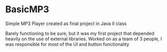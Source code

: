 # BasicMP3
Simple MP3 Player created as final project in Java II class

Barely functioning to be sure, but it was my first project that depended heavily on the use of external libraries.
Worked on as a team of 3 people, I was responsible for most of the UI and button functionality
